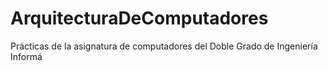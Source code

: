 # ArquitecturaDeComputadores
Prácticas de la asignatura de computadores del Doble Grado de Ingeniería Informá
